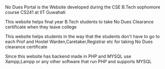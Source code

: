 No Dues Portal is the Website developed during the CSE B.Tech sophomore course CS241 at IIT Guwahati

This website helps final year B.Tech students to take No Dues Clearance certificate when they leave college

This website helps students in the way that the students don't have to go to each Prof and Hostel Warden,Caretaker,Registrar etc for taking No Dues clearance certificate

Since this website has backend made in PHP and MYSQL use Xampp,Lampp or any other software that run PHP and supports MYSQL
